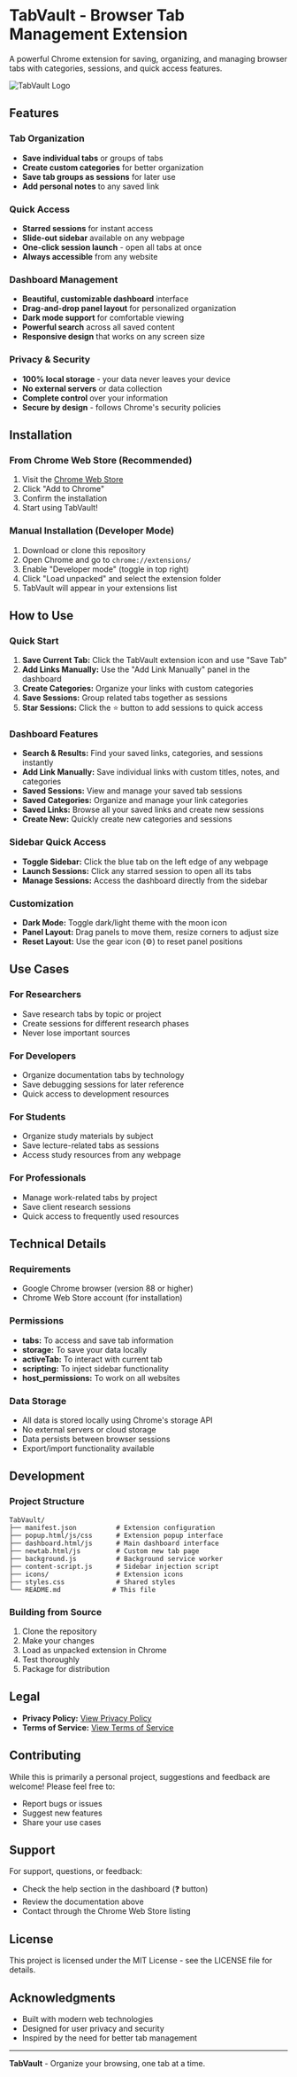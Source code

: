 # TabVault - Browser Tab Management Extension

A powerful Chrome extension for saving, organizing, and managing browser tabs with categories, sessions, and quick access features.

![TabVault Logo](icons/icon128.png)

## Features

### Tab Organization
- **Save individual tabs** or groups of tabs
- **Create custom categories** for better organization
- **Save tab groups as sessions** for later use
- **Add personal notes** to any saved link

### Quick Access
- **Starred sessions** for instant access
- **Slide-out sidebar** available on any webpage
- **One-click session launch** - open all tabs at once
- **Always accessible** from any website

### Dashboard Management
- **Beautiful, customizable dashboard** interface
- **Drag-and-drop panel layout** for personalized organization
- **Dark mode support** for comfortable viewing
- **Powerful search** across all saved content
- **Responsive design** that works on any screen size

### Privacy & Security
- **100% local storage** - your data never leaves your device
- **No external servers** or data collection
- **Complete control** over your information
- **Secure by design** - follows Chrome's security policies

## Installation

### From Chrome Web Store (Recommended)
1. Visit the [Chrome Web Store](link-to-be-added)
2. Click "Add to Chrome"
3. Confirm the installation
4. Start using TabVault!

### Manual Installation (Developer Mode)
1. Download or clone this repository
2. Open Chrome and go to `chrome://extensions/`
3. Enable "Developer mode" (toggle in top right)
4. Click "Load unpacked" and select the extension folder
5. TabVault will appear in your extensions list

## How to Use

### Quick Start
1. **Save Current Tab:** Click the TabVault extension icon and use "Save Tab"
2. **Add Links Manually:** Use the "Add Link Manually" panel in the dashboard
3. **Create Categories:** Organize your links with custom categories
4. **Save Sessions:** Group related tabs together as sessions
5. **Star Sessions:** Click the ⭐ button to add sessions to quick access

### Dashboard Features
- **Search & Results:** Find your saved links, categories, and sessions instantly
- **Add Link Manually:** Save individual links with custom titles, notes, and categories
- **Saved Sessions:** View and manage your saved tab sessions
- **Saved Categories:** Organize and manage your link categories
- **Saved Links:** Browse all your saved links and create new sessions
- **Create New:** Quickly create new categories and sessions

### Sidebar Quick Access
- **Toggle Sidebar:** Click the blue tab on the left edge of any webpage
- **Launch Sessions:** Click any starred session to open all its tabs
- **Manage Sessions:** Access the dashboard directly from the sidebar

### Customization
- **Dark Mode:** Toggle dark/light theme with the moon icon
- **Panel Layout:** Drag panels to move them, resize corners to adjust size
- **Reset Layout:** Use the gear icon (⚙️) to reset panel positions

## Use Cases

### For Researchers
- Save research tabs by topic or project
- Create sessions for different research phases
- Never lose important sources

### For Developers
- Organize documentation tabs by technology
- Save debugging sessions for later reference
- Quick access to development resources

### For Students
- Organize study materials by subject
- Save lecture-related tabs as sessions
- Access study resources from any webpage

### For Professionals
- Manage work-related tabs by project
- Save client research sessions
- Quick access to frequently used resources

## Technical Details

### Requirements
- Google Chrome browser (version 88 or higher)
- Chrome Web Store account (for installation)

### Permissions
- **tabs:** To access and save tab information
- **storage:** To save your data locally
- **activeTab:** To interact with current tab
- **scripting:** To inject sidebar functionality
- **host_permissions:** To work on all websites

### Data Storage
- All data is stored locally using Chrome's storage API
- No external servers or cloud storage
- Data persists between browser sessions
- Export/import functionality available

## Development

### Project Structure
```
TabVault/
├── manifest.json          # Extension configuration
├── popup.html/js/css      # Extension popup interface
├── dashboard.html/js      # Main dashboard interface
├── newtab.html/js         # Custom new tab page
├── background.js          # Background service worker
├── content-script.js      # Sidebar injection script
├── icons/                 # Extension icons
├── styles.css             # Shared styles
└── README.md             # This file
```

### Building from Source
1. Clone the repository
2. Make your changes
3. Load as unpacked extension in Chrome
4. Test thoroughly
5. Package for distribution

## Legal

- **Privacy Policy:** [View Privacy Policy](https://gabriel-alway.github.io/tabvault/privacy-policy.html)
- **Terms of Service:** [View Terms of Service](https://gabriel-alway.github.io/tabvault/terms-of-service.html)

## Contributing

While this is primarily a personal project, suggestions and feedback are welcome! Please feel free to:
- Report bugs or issues
- Suggest new features
- Share your use cases

## Support

For support, questions, or feedback:
- Check the help section in the dashboard (❓ button)
- Review the documentation above
- Contact through the Chrome Web Store listing

## License

This project is licensed under the MIT License - see the LICENSE file for details.

## Acknowledgments

- Built with modern web technologies
- Designed for user privacy and security
- Inspired by the need for better tab management

---

**TabVault** - Organize your browsing, one tab at a time. 